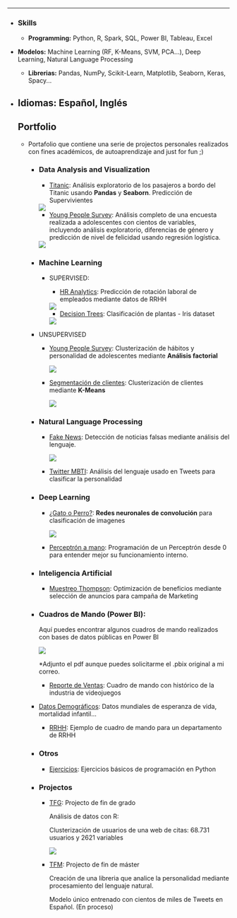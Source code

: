 ---
- ### Skills

  - **Programming:** Python, R, Spark, SQL, Power BI, Tableau, Excel
- **Modelos:** Machine Learning (RF, K-Means, SVM, PCA...), Deep Learning, Natural Language Processing
  - **Librerias:** Pandas, NumPy, Scikit-Learn, Matplotlib, Seaborn, Keras, Spacy...
- **Idiomas:** Español, Inglés
  ---

  ##                        Portfolio

  - Portafolio que contiene una serie de projectos personales realizados con fines académicos, de autoaprendizaje and just for fun ;) 

    - ### Data Analysis and Visualization

      - [Titanic](https://nbviewer.jupyter.org/github/Aibloy/Portafolio/blob/master/Titanic.ipynb): Análisis exploratorio de los pasajeros a bordo del Titanic usando **Pandas** y **Seaborn**. Predicción de Supervivientes 

      <img src="images/titanic.png?raw=true"/>
  
      - [Young People Survey](https://nbviewer.jupyter.org/github/Aibloy/Portafolio/blob/master/Young%20People%20Survey%20-%20diferencias%20g%C3%A9nero%20.ipynb):  Análisis completo de una encuesta realizada a adolescentes con cientos de variables, incluyendo análisis exploratorio, diferencias de género y predicción de nivel de felicidad usando regresión logística. 
  
      <img src="images/young_people_diferencias.png?raw=true"/>
  
      
  
    - ### Machine Learning
  
      - SUPERVISED: 
        - [HR Analytics](https://nbviewer.jupyter.org/github/Aibloy/Portafolio/blob/master/HR%20ANALYTICS%20.ipynb): Predicción de rotación laboral de empleados mediante datos de RRHH
        
        <img src="images/rrhh.PNG?raw=true"/>
        
        - [Decision Trees](https://nbviewer.jupyter.org/github/Aibloy/Portafolio/blob/master/Iris.ipynb): Clasificación de plantas - Iris dataset
        
        <img src="images/DT.png?raw=true"/>
        
    - UNSUPERVISED
        - [Young People Survey](https://nbviewer.jupyter.org/github/Aibloy/Portafolio/blob/master/Young%20People%20Survey%20-%20An%C3%A1lisis%20Factorial%20.ipynb):  Clusterización  de hábitos y personalidad de adolescentes mediante **Análisis factorial**
      
          <img src="images/AF.PNG?raw=true"/>
      
        - [Segmentación de clientes](https://nbviewer.jupyter.org/github/Aibloy/Portafolio/blob/master/Segmentaci%C3%B3n%20de%20compradores.ipynb): Clusterización de clientes mediante **K-Means**
      
          <img src="images/KM.png?raw=true"/>

    - ### Natural Language Processing

      - [Fake News](https://nbviewer.jupyter.org/github/Aibloy/Portafolio/blob/master/Fake%20News.ipynb): Detección de noticias falsas mediante análisis del lenguaje. 

        <img src="images/FN.png?raw=true"/>

      - [Twitter MBTI](Link): Análisis del lenguaje usado en Tweets para clasificar la personalidad 

    - ### Deep Learning

      - [¿Gato o Perro?](https://nbviewer.jupyter.org/github/Aibloy/Portafolio/blob/master/Gato%20o%20Perro.ipynb): **Redes neuronales de convolución** para clasificación de imagenes

        <img src="images/CN.png?raw=true"/>

      - [Perceptrón a mano](https://nbviewer.jupyter.org/github/Aibloy/Portafolio/blob/master/Perceptr%C3%B3n%20from%20scratch.ipynb): Programación de un Perceptrón desde 0 para entender mejor su funcionamiento interno. 

    - ### Inteligencia Artificial

      - [Muestreo Thompson](https://nbviewer.jupyter.org/github/Aibloy/Portafolio/blob/master/Muestreo%20Thompson.ipynb): Optimización de beneficios mediante selección de anuncios para campaña de Marketing 
  
    - ### Cuadros de Mando (Power BI): 

      Aquí puedes encontrar algunos cuadros de mando realizados con bases de datos públicas en Power BI

      <img src="C:/Users/Willi/Dropbox/0_Data Science/Github/Portafolio/williamsanz.github.io-master/images/powerbi.png"/>

      *Adjunto el pdf aunque puedes solicitarme el .pbix original a mi correo.

      - [Reporte de Ventas](https://github.com/Aibloy/Portafolio/blob/master/Dashboard%20Ventas.pdf): Cuadro de mando con histórico de la industria de videojuegos 
    - [Datos Demográficos](https://github.com/Aibloy/Portafolio/blob/master/Dashboard%20Demogr%C3%A1fico.pdf): Datos mundiales de esperanza de vida, mortalidad infantil...
      - [RRHH](https://github.com/Aibloy/Portafolio/blob/master/Dashboard%20rrhh.pdf): Ejemplo de cuadro de mando para un departamento de RRHH

    - ### Otros

      - [Ejercicios](https://nbviewer.jupyter.org/github/Aibloy/Portafolio/blob/master/Ejercicios%20de%20Python.ipynb): Ejercicios básicos de programación en Python 

    - ### Projectos

      - [TFG](https://github.com/Aibloy/Portafolio/blob/master/TFG%20-%20An%C3%A1lisis%20de%20datos%20con%20R.pdf): Projecto de fin de grado

        Análisis de datos con R: 

        Clusterización de usuarios de una web de citas:  68.731 usuarios y 2621 variables 

        <img src="images/TFG.PNG?raw=true"/>

        
  
      - [TFM](Link): Projecto de fin de máster
  
        Creación de una libreria que analice la personalidad mediante procesamiento del lenguaje natural. 
  
        Modelo único entrenado con cientos de miles de Tweets en Español.    (En proceso)
      
        



